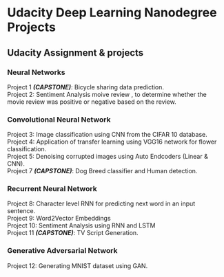# Udacity Deep Learning Nanodegree Projects
 ## Udacity Assignment & projects
 
 ### Neural Networks
Project 1 ***(CAPSTONE)***: Bicycle sharing data prediction.<br/>
Project 2: Sentiment Analysis moive review , to determine whether the movie review was positive or negative based on the review.<br/>
### Convolutional Neural Network
Project 3: Image classification using CNN from the CIFAR 10 database.<br/>
Project 4: Application of transfer learning using VGG16 network for flower classification. <br/>
Project 5: Denoising corrupted images using Auto Endcoders (Linear & CNN). <br/>
Project 7 ***(CAPSTONE)***: Dog Breed classifier and Human detection.<br/>
### Recurrent Neural Network
Project 8: Character level RNN for predicting next word in an input sentence.<br/>
Project 9: Word2Vector Embeddings<br/>
Project 10: Sentiment Analysis using RNN and LSTM<br/>
Project 11 ***(CAPSTONE)***: TV Script Generation.<br/>
### Generative Adversarial Network
Project 12: Generating MNIST dataset using GAN.<br/>

 
